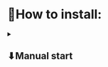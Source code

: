 <h1>📍How to install: </h1>
<details><summary><h2>⬇Manual start</h2></summary><br>
<h4>1 - Connect venv:</h4> 
<i>python -m venv venv</i>
<h4>2 - Activate it:</h4> 
<i>.\venv\Scripts\activate</i>
<h4>3 - Install libraries:</h4>
<i>pip install -r requirements.txt</i>
<h4>4 - Run the migration:</h4> 
<i>python manage.py makemigrations</i>
<h4>5 - Apply migration:</h4> 
<i>python manage.py migrate</i>
<h4>6 - Run server:</h4> 
<i>python manage.py runserver</i>
</details>
